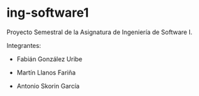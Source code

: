 # ing-software1

Proyecto Semestral de la Asignatura de Ingeniería de Software I.

Integrantes:

 - Fabián González Uribe

 - Martín Llanos Fariña

 - Antonio Skorin García
